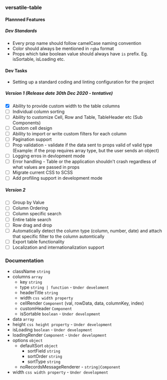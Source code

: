 ### versatile-table

#### Plannned Features

##### Dev Standards

- Every prop name should follow camelCase naming convention
- Color should always be mentioned in `rgba` format
- Props which take boolean value should always have `is` prefix. Eg. isSortable, isLoading etc.

#### Dev Tasks

- Setting up a standard coding and linting configuration for the project

##### Version 1 (Release date 30th Dec 2020 - tentative)

- [x] Ability to provide custom width to the table columns
- [ ] Individual column sorting
- [ ] Ability to customize Cell, Row and Table, TableHeader etc (Sub Components)
- [ ] Custom cell design
- [ ] Ability to import or write custom filters for each column
- [ ] Pagination support
- [ ] Prop validation - validate if the data sent to props valid of valid type (Example: if the prop requires array type, but the user sends an object)
- [ ] Logging erros in devlopment mode
- [ ] Error handling - Table or the application shouldn't crash regardless of what values are passed in props
- [ ] Migrate current CSS to SCSS
- [ ] Add profiling support in development mode

##### Version 2 

- [ ] Group by Value
- [ ] Column Ordering
- [ ] Column specific search
- [ ] Entire table search
- [ ] Row drag and drop
- [ ] Automatically detect the column type (column, number, date) and attach that specific filter to the column automtically
- [ ] Export table functionality
- [ ] Localization and internationalization support
### Documentation

- className `string`
- columns `array`
	- key `string`
	- type `string | function` - `Under develoment` <!-- TODO: This will be used to determine what type of sorting will be used when sorting based on this column. Or the user can pass a custom comparator function -->
	- headerTitle `string` <!-- TODO: I think this should be removed since we have customHeader prop  -->
	- width `css width property`
	- cellRender `Component` (val, rowData, data, columnKey, index)
	- customHeader `Component` <!-- TODO: Renaming this to headerRender to follow consistent naming convention -->
	- isSortable `boolean` - `Under development`
- data `array`
- height `css height property` - `Under development`
- isLoading `boolean` - `Under development`
- loadingRender `Component` - `Under development`
- options `object`
	- defaultSort `object`
		- sortField `string`
		- sortOrder `string`
		- sortType `string`
  - noRecordsMessageRenderer - `string|Component`
- width `css width property` - `Under development`

